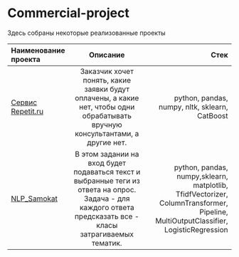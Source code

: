 # Commercial-project
Здесь собраны некоторые реализованные проекты

| Наименование проекта | Описание  |Стек|
|:------------- |:---------------:| -------------:|
|[Сервис Repetit.ru](https://clck.ru/39oHuc)|Заказчик хочет понять, какие заявки будут оплачены, а какие нет, чтобы одни обрабатывать вручную консультантами, а другие нет.|python, pandas, numpy, nltk, sklearn, CatBoost|
|[NLP_Samokat](https://clck.ru/39oJ3a)|В этом задании на вход будет подаваться текст и выбранные теги из ответа на опрос. Задача - для каждого ответа предсказать все - класы затрагиваемых тематик.|python, pandas, numpy,sklearn, matplotlib, TfidfVectorizer, ColumnTransformer, Pipeline, MultiOutputClassifier, LogisticRegression|






